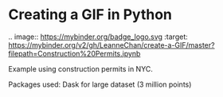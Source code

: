# Creating a GIF in Python

.. image:: https://mybinder.org/badge_logo.svg
 :target: https://mybinder.org/v2/gh/LeanneChan/create-a-GIF/master?filepath=Construction%20Permits.ipynb

Example using construction permits in NYC. 

Packages used: Dask for large dataset (3 million points)
